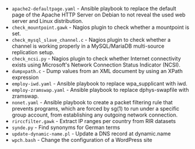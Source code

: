 * `apache2-defaultpage.yaml` - Ansible playbook to replace the default page of the Apache HTTP Server on Debian to not reveal the used web server and Linux distribution.
* `check_mountpoint.gawk` - Nagios plugin to check whether a mountpoint is set.
* `check_mysql_slave_channel.c` - Nagios plugin to check whether a channel is working properly in a MySQL/MariaDB multi-source replication setup.
* `check_ncsi.py` - Nagios plugin to check whether Internet connectivity exists using Microsoft's Network Connection Status Indicator (NCSI).
* `dumpxpath.c` - Dump values from an XML document by using an XPath expression
* `employ-iwd.yaml` - Ansible playbook to replace wpa_supplicant with iwd.
* `employ-zramswap.yaml` - Ansible playbook to replace dphys-swapfile with zramswap.
* `nonet.yaml` - Ansible playbook to create a packet filtering rule that prevents programs, which are forced by sg(1) to run under a specific group account, from establishing any outgoing network connection.
* `rirccfilter.gawk` - Extract IP ranges per country from RIR datasets
* `synde.py` - Find synonyms for German terms
* `update-dynamic-name.pl` - Update a DNS record at dynamic.name
* `wpch.bash` - Change the configuration of a WordPress site
